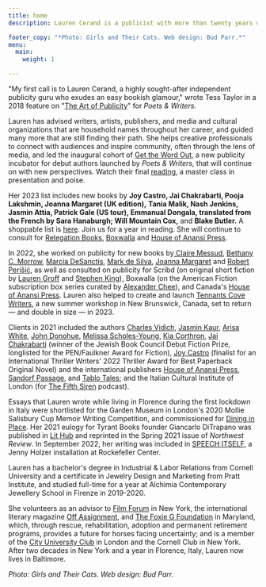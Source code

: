 ```yaml
---
title: home
description: Lauren Cerand is a publicist with more than twenty years of experience running her own thriving global communications consultancy, driven by an intensive personal focus on each client's needs and desires, a vast network of relationships, and unparalleled expertise and creative ingenuity.

footer_copy: "*Photo: Girls and Their Cats. Web design: Bud Parr.*"
menu:
  main:
    weight: 1

---
```


"My first call is to Lauren Cerand, a highly sought-after independent publicity guru who exudes an easy bookish glamour," wrote Tess Taylor in a 2018 feature on "[The Art of Publicity](https://www.pw.org/content/the_art_of_publicity_how_indie_publicists_work_with_writers)" for _Poets & Writers._

Lauren has advised writers, artists, publishers, and media and cultural organizations that are household names throughout her career, and guided many more that are still finding their path. She helps creative professionals to connect with audiences and inspire community, often through the lens of media, and led the inaugural cohort of [Get the Word Out,](https://www.pw.org/about-us/news-releases/poets_writers_selects_ten_debut_authors_for_new_publicity_incubator) a new publicity incubator for debut authors launched by _Poets & Writers,_ that will continue on with new perspectives. Watch their final [reading](https://www.youtube.com/watch?v=I4s_1pV-hsY), a master class in presentation and poise.

Her 2023 list includes new books by **Joy Castro, Jai Chakrabarti, Pooja Lakshmin, Joanna Margaret (UK edition),**  **Tania Malik, Nash Jenkins,**  **Jasmin Attia, Patrick Gale (US tour), Emmanual Dongala, translated from the French by Sara Hanaburgh; Will Mountain Cox,** and **Blake Butler.** A shoppable list is [here](https://bookshop.org/wishlists/aa9086e356cc17c21d0b9afc7b69bf897ee244c9). Join us for a year in reading. She will continue to consult for [Relegation Books,](https://www.relegationbooks.com/) [Boxwalla](https://www.theboxwalla.com/) and [House of Anansi Press](https://houseofanansi.com/).

In 2022, she worked on publicity for new books by[ Claire Messud](https://brooklynrail.org/2021/12/fiction/from-A-Dream-Life), [Bethany C. Morrow](https://www.bethanycmorrow.com/), [Marcia DeSanctis](https://marciadesanctis.com/), [Mark de Silva](https://mark-de-silva.com/), [Joanna Margaret](https://www.joanna-margaret.com/) and [Robert Perišić](https://sandorfpassage.org/product-tag/robert-perisic/), as well as consulted on publicity for Scribd (on original short fiction by [Lauren Groff](https://www.oprahdaily.com/entertainment/books/a39716336/lauren-groff-junket-story/) and [Stephen King](https://www.usatoday.com/story/entertainment/books/2022/04/27/stephen-king-finn-exclusive-cover-reveal-scribd/9543384002/)), Boxwalla (on the American Fiction subscription box series curated by [Alexander Chee](https://www.latimes.com/entertainment-arts/books/story/2022-08-19/how-two-socal-immigrants-and-alexander-chee-are-reinventing-the-gift-box-for-books)), and Canada's [House of Anansi Press](https://houseofanansi.com/). Lauren also helped to create and launch [Tennants Cove Writers](https://www.tennantscovewriters.com/), a new summer workshop in New Brunswick, Canada, set to return — and double in size — in 2023.

Clients in 2021 included the authors [Charles Vidich](https://www.germsatbaybook.com/), [Jasmin Kaur](https://www.jasminkaur.com/), [Arisa White](https://arisawhite.com/), [John Donohue](https://alltherestaurants.com/), [Melissa Scholes-Young](https://melissascholesyoung.com/), [Kia Corthron](http://www.kiacorthron-author.com/index.htm), [Jai Chakrabarti](http://jaichakrabarti.com/) (winner of the Jewish Book Council Debut Fiction Prize, longlisted for the PEN/Faulkner Award for Fiction), [Joy Castro](https://www.joycastro.com/) (finalist for an International Thriller Writers' 2022 Thriller Award for Best Paperback Original Novel) and the international publishers [House of Anansi Press](https://houseofanansi.com/), [Sandorf Passage](https://sandorfpassage.org/), and [Tablo Tales](https://tablo.com/tablo-tales); and the Italian Cultural Institute of London (for [The Fifth Siren](https://www.thefifthsiren.com/) podcast).

Essays that Lauren wrote while living in Florence during the first lockdown in Italy were shortlisted for the Garden Museum in London's 2020 Mollie Salisbury Cup Memoir Writing Competition, and commissioned for [Dining in Place](https://dininginplace.com/essay/in-isolation-with-lauren-cerand/). Her 2021 eulogy for Tyrant Books founder Giancarlo DiTrapano was published in [Lit Hub](https://lithub.com/well-always-have-the-best-day-of-our-lives-remembering-giancarlo-ditrapano/) and reprinted in the Spring 2021 issue of _Northwest Review_. In September 2022, her writing was included in [SPEECH ITSELF](https://pen.org/event/speech-itself-jenny-holzer-installation-at-rockefeller-center/), a Jenny Holzer installation at Rockefeller Center.

Lauren has a bachelor's degree in Industrial & Labor Relations from Cornell University and a certificate in Jewelry Design and Marketing from Pratt Institute, and studied full-time for a year at Alchimia Contemporary Jewellery School in Firenze in 2019-2020.

She volunteers as an advisor to [Film Forum](https://filmforum.org/) in New York, the international literary magazine [Off Assignment](https://www.offassignment.com/), and [The Foxie G Foundation](https://thefoxiegfoundation.org/) in Maryland, which, through rescue, rehabilitation, adoption and permanent retirement programs, provides a future for horses facing uncertainty; and is a member of the [City University Club](http://www.cityuniversityclub.co.uk/) in London and the Cornell Club in New York. After two decades in New York and a year in Florence, Italy, Lauren now lives in Baltimore.

_Photo: Girls and Their Cats. Web design: Bud Parr._

